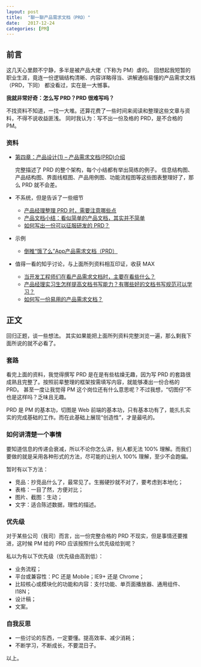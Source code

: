 ```yaml
---
layout: post
title:  "聊一聊产品需求文档（PRD）"
date:   2017-12-24
categories: [PM]
---
```


## 前言

这几天心里颇不宁静，多半是被产品大佬（下称为 PM）虐的。
回想起我短暂的职业生涯，竟连一份逻辑结构清晰、内容详略得当、讲解通俗易懂的产品需求文档（PRD，下同） 都没看过，实在是一大憾事。

**我就非常好奇：怎么写 PRD？PRD 很难写吗？**

不找资料不知道，一找一大堆。还算花费了一些时间来阅读和整理这些文章与资料，不得不说收益匪浅。
同时我认为：写不出一份及格的 PRD，是不合格的 PM。

### 资料

- [第四章：产品设计(1) – 产品需求文档(PRD)介绍](https://tangjie.me/blog/111.html)

  完整描述了 PRD 的整个架构，每个小结都有举出简练的例子。
  信息结构图、产品结构图、界面线框图、产品用例图、功能流程图等这些图表整理好了，那么 PRD 就不会差。

- 不系统，但是告诉了一些细节
  - [产品经理整理 PRD 时，需要注意哪些点](http://www.woshipm.com/pmd/834218.html)
  - [产品文档小结：看似简单的产品文档，其实并不简单](http://www.woshipm.com/pmd/805876.html)
  - [如何写出一份可以征服研发的 PRD？](http://www.woshipm.com/pmd/799753.html)

- 示例
  - [倒推“饿了么”App产品需求文档（PRD）](http://www.woshipm.com/rp/853599.html)

- 值得一看的知乎讨论，与上面所列资料相互印证，收获 MAX
  - [当开发工程师们在看产品需求文档时，主要在看些什么？](https://www.zhihu.com/question/33212690)
  - [产品经理实习生怎样提高文档书写能力？有哪些好的文档书写规范可以学习？](https://www.zhihu.com/question/19685255)
  - [如何写一份易用的产品需求文档？](https://www.zhihu.com/question/29213027)

## 正文

回归正题，谈一些想法。
其实如果能把上面所列资料完整浏览一遍，那么剩我下面所说的就不必看了。

### 套路

看完上面的资料，我觉得撰写 PRD 是在是有些枯燥无趣，因为写 PRD 的套路很成熟且完整了。按照前辈整理的框架按需填写内容，就能够凑出一份合格的 PRD。
甚至一度让我觉得 PM 这个岗位还有什么意思呢？不过我想，“切图仔”不也是这样吗？乏味且无趣。

PRD 是 PM 的基本功，切图是 Web 前端的基本功，只有基本功有了，能扎扎实实的完成基础的工作。而在此基础上展现“创造性”，才是最吼的。

### 如何讲清楚一个事情

要知道信息的传递会衰减，所以不论你怎么讲，别人都无法 100% 理解。而我们要做的就是采用各种形式的方法，尽可能的让别人 100% 理解，至少不会跑偏。

暂时有以下方法：

- 竞品：抄竞品什么了，最常见了。生搬硬抄就不对了，要考虑到本地化；
- 表格：一目了然，方便对比；
- 图片、截图：生动；
- 文字：适合陈述数据，理性的描述。

### 优先级

对于某些公司（我司）而言，出一份完整合格的 PRD 不现实，但是事情还要推进，这时候 PM 给的 PRD 应该按照什么优先级给到呢？

私以为有以下优先级（优先级由高到低）：

- 业务流程；
- 平台或兼容性：PC 还是 Mobile；IE9+ 还是 Chrome；
- 比较核心或模块化的功能和内容：支付功能、单页面播放器、通用组件、I18N；
- 设计稿；
- 文案。

### 自我反思

- 一些讨论的东西，一定要懂。提高效率、减少消耗；
- 不断学习，不断成长，不要混日子。

以上。
